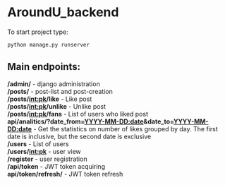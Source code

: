 # AroundU_backend

To start project type:
```sh
python manage.py runserver
```

## Main endpoints: 
**/admin/** - django administration  
**/posts/** - post-list and post-creation  
**/posts/<int:pk>/like** - Like post  
**/posts/<int:pk>/unlike** - Unlike post  
**/posts/<int:pk>/fans** - List of users who liked post  
**api/analitics/?date_from=<YYYY-MM-DD:date>&date_to=<YYYY-MM-DD:date>** - Get the statistics on number of likes grouped by day. The first date is inclusive, but the second date is exclusive  
**/users** - List of users  
**/users/<int:pk>** - user view  
**/register** - user registration  
**/api/token** - JWT token acquiring  
**api/token/refresh/** - JWT token refresh  